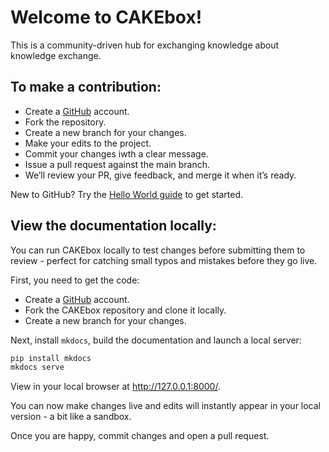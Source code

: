 # Welcome to CAKEbox! 

This is a community-driven hub for exchanging knowledge about knowledge exchange. 

## To make a contribution: 
- Create a [GitHub](https://github.com) account.
- Fork the repository.
- Create a new branch for your changes.
- Make your edits to the project.
- Commit your changes iwth a clear message.
- Issue a pull request against the main branch.
- We’ll review your PR, give feedback, and merge it when it’s ready.

New to GitHub? Try the [Hello World guide](https://docs.github.com/en/get-started/start-your-journey/hello-world) to get started. 

## View the documentation locally: 

You can run CAKEbox locally to test changes before submitting them to review - perfect for catching small typos and mistakes before they go live. 

First, you need to get the code:  
- Create a [GitHub](https://github.com) account.
- Fork the CAKEbox repository and clone it locally. 
- Create a new branch for your changes.

Next, install `mkdocs`, build the documentation and launch a local server: 
```bash 
pip install mkdocs
mkdocs serve
```

View in your local browser at http://127.0.0.1:8000/. 

You can now make changes live and edits will instantly appear in your local version - a bit like a sandbox. 

Once you are happy, commit changes and open a pull request.